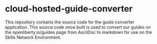 # cloud-hosted-guide-converter
This repository contains the source code for the guide converter application. This source code once built is used to convert our guides on the openliberty.io/guides page from AsciiDoc to markdown for use on the Skills Network Environment.
